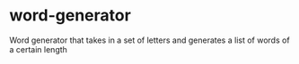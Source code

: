# word-generator
Word generator that takes in a set of letters and generates a list of words of a certain length
